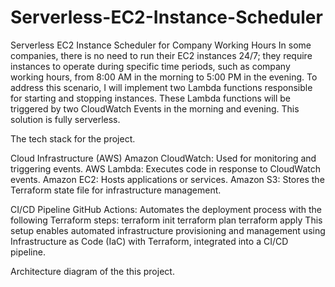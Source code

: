 # Serverless-EC2-Instance-Scheduler

Serverless EC2 Instance Scheduler for Company Working Hours
In some companies, there is no need to run their EC2 instances 24/7; they require instances to operate during specific time periods, such as company working hours, from 8:00 AM in the morning to 5:00 PM in the evening. To address this scenario, I will implement two Lambda functions responsible for starting and stopping instances. These Lambda functions will be triggered by two CloudWatch Events in the morning and evening. This solution is fully serverless.

The tech stack for the project.

Cloud Infrastructure (AWS)
Amazon CloudWatch: Used for monitoring and triggering events.
AWS Lambda: Executes code in response to CloudWatch events.
Amazon EC2: Hosts applications or services.
Amazon S3: Stores the Terraform state file for infrastructure management.

CI/CD Pipeline
GitHub Actions: Automates the deployment process with the following Terraform steps:
terraform init
terraform plan
terraform apply
This setup enables automated infrastructure provisioning and management using Infrastructure as Code (IaC) with Terraform, integrated into a CI/CD pipeline.





Architecture diagram of the this project.
 


